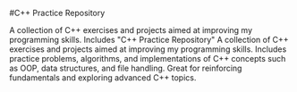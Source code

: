 #C++ Practice Repository

A collection of C++ exercises and projects aimed at improving my programming skills. Includes "C++ Practice Repository"
A collection of C++ exercises and projects aimed at improving my programming skills. Includes practice problems, algorithms, and implementations of C++ concepts such as OOP, data structures, and file handling. Great for reinforcing fundamentals and exploring advanced C++ topics.
